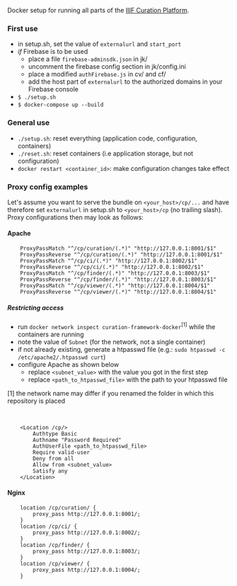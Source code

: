 Docker setup for running all parts of the [IIIF Curation Platform](http://codh.rois.ac.jp/iiif-curation-platform/).

### First use

* in setup.sh, set the value of `externalurl` and `start_port`
* *if* Firebase is to be used
    * place a file `firebase-adminsdk.json` in jk/
    * uncomment the firebase config section in jk/config.ini
    * place a modified `authFirebase.js` in cv/ and cf/
    * add the host part of `externalurl` to the authorized domains in your Firebase console
* `$ ./setup.sh`
* `$ docker-compose up --build`

### General use

* `./setup.sh`: reset everything (application code, configuration, containers)
* `./reset.sh`: reset containers (i.e application storage, but not configuration)
* `docker restart <container_id>`: make configuration changes take effect

### Proxy config examples

Let's assume you want to serve the bundle on `<your_host>/cp/...` and have therefore set `externalurl` in setup.sh to `<your_host>/cp` (no trailing slash). Proxy configurations then may look as follows:

#### Apache

        ProxyPassMatch "^/cp/curation/(.*)" "http://127.0.0.1:8001/$1"
        ProxyPassReverse "^/cp/curation/(.*)" "http://127.0.0.1:8001/$1"
        ProxyPassMatch "^/cp/ci/(.*)" "http://127.0.0.1:8002/$1"
        ProxyPassReverse "^/cp/ci/(.*)" "http://127.0.0.1:8002/$1"
        ProxyPassMatch "^/cp/finder/(.*)" "http://127.0.0.1:8003/$1"
        ProxyPassReverse "^/cp/finder/(.*)" "http://127.0.0.1:8003/$1"
        ProxyPassMatch "^/cp/viewer/(.*)" "http://127.0.0.1:8004/$1"
        ProxyPassReverse "^/cp/viewer/(.*)" "http://127.0.0.1:8004/$1"

##### Restricting access

* run `docker network inspect curation-framework-docker`<sup>[1]</sup> while the containers are running
* note the value of `Subnet` (for the network, not a single container)
* if not already existing, generate a htpasswd file (e.g.: `sudo htpasswd -c /etc/apache2/.htpasswd curt`)
* configure Apache as shown below
    * replace `<subnet_value>` with the value you got in the first step
    * replace `<path_to_htpasswd_file>` with the path to your htpasswd file

[1] the network name may differ if you renamed the folder in which this repository is placed

‌

        <Location /cp/>
            Authtype Basic
            Authname "Password Required"
            AuthUserFile <path_to_htpasswd_file>
            Require valid-user
            Deny from all
            Allow from <subnet_value>
            Satisfy any
        </Location>

#### Nginx

        location /cp/curation/ {
            proxy_pass http://127.0.0.1:8001/;
        }
        location /cp/ci/ {
            proxy_pass http://127.0.0.1:8002/;
        }
        location /cp/finder/ {
            proxy_pass http://127.0.0.1:8003/;
        }
        location /cp/viewer/ {
            proxy_pass http://127.0.0.1:8004/;
        }
